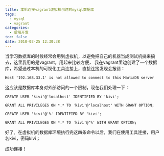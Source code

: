 ```yaml
---
title: 本机连接vagrant虚拟机创建的mysql数据库
tags:
  - mysql
  - vagrant
categories:
  - 后端开发
toc: false
date: 2018-02-25 12:30:38
---
```


当学习数据库的时候经常会用到虚拟机，以避免把自己的机器当成测试机搞来搞去，这里我用的是vagrant，用起来比较方便，
我在vagrant里边创建了一个数据库，希望通过本机的可视化工具连接上，直接连接发现会报错：

```
Host '192.168.33.1' is not allowed to connect to this MariaDB server
```

<!-- more -->

这应该是数据库本身对外部访问的一个限制，现在我们处理一下：

```
CREATE USER 'kivi'@'localhost' IDENTIFIED BY 'kivi';

GRANT ALL PRIVILEGES ON *.* TO 'kivi'@'localhost' WITH GRANT OPTION;

CREATE USER 'kivi'@'%' IDENTIFIED BY 'kivi';

GRANT ALL PRIVILEGES ON *.* TO 'kivi'@'%' WITH GRANT OPTION;
```

好了，在虚拟机的数据库环境执行完这四条命令以后，我们在使用工具连接，用户名kivi，密码kivi；

成功连接！
